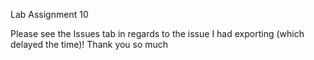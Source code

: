 Lab Assignment 10

Please see the Issues tab in regards to the issue I had exporting (which delayed the time)! Thank you so much
